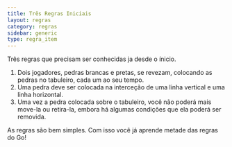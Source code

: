 ```yaml
---
title: Três Regras Iniciais 
layout: regras
category: regras
sidebar: generic
type: regra_item
---
```


Três regras que  precisam ser conhecidas ja desde o ínicio.

<!--more-->

1. Dois jogadores, pedras brancas e pretas, se revezam, colocando as pedras no tabuleiro, cada um ao seu tempo.
2. Uma pedra deve ser colocada na interceção de uma linha vertical e uma linha horizontal.
3. Uma vez a pedra colocada sobre o tabuleiro, você não poderá mais move-la ou retira-la, embora há algumas condições que ela poderá ser removida.

As regras são bem simples. Com isso você já aprende metade das regras do Go!
